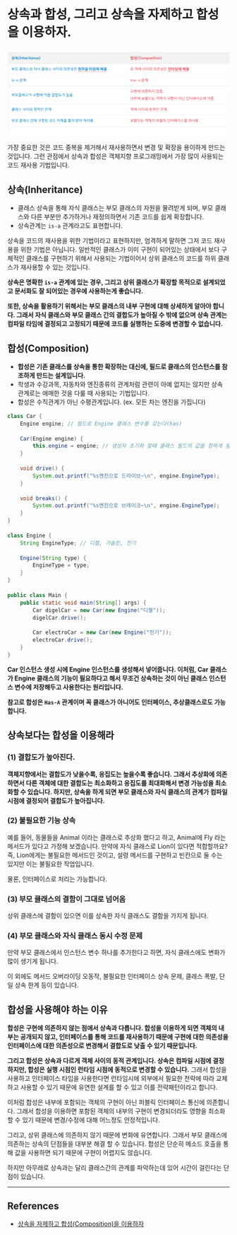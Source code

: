 # 상속과 합성, 그리고 상속을 자제하고 합성을 이용하자.

![](./images/image5.png)

가장 중요한 것은 코드 중복을 제거해서 재사용하면서 변경 및 확장을 용이하게 만드는 것입니다. 그런 관점에서 상속과 합성은 객체지향 프로그래밍에서 가장 많이 사용되는 코드 재사용 기법입니다.

## 상속(Inheritance)

- 클래스 상속을 통해 자식 클래스는 부모 클래스의 자원을 물려받게 되며, 부모 클래스와 다른 부분만 추가하거나 재정의하면서 기존 코드를 쉽게 확장합니다.
- 상속관계는 `is-a` 관계라고도 표현합니다.

상속을 코드의 재사용을 위한 기법이라고 표현하지만, 엄격하게 말하면 그저 코드 재사용을 위한 기법은 아닙니다. 일반적인 클래스가 이미 구현이 되어있는 상태에서 보다 구체적인 클래스를 구현하기 위해서 사용되는 기법이어서 상위 클래스의 코드를 하위 클래스가 재사용할 수 있는 것입니다.

**상속은 명확한 `is-a` 관계에 있는 경우, 그리고 상위 클래스가 확장할 목적으로 설계되었고 문서화도 잘 되어있는 경우에 사용하는게 좋습니다.**

**또한, 상속을 활용하기 위해서는 부모 클래스의 내부 구현에 대해 상세하게 알아야 합니다. 그래서 자식 클래스와 부모 클래스 간의 결합도가 높아질 수 밖에 없으며 상속 관계는 컴파일 타임에 결정되고 고정되기 때문에 코드를 실행하는 도중에 변경할 수 없습니다.**

## 합성(Composition)

- **합성은 기존 클래스를 상속을 통한 확장하는 대신에, 필드로 클래스의 인스턴스를 참조하게 만드는 설계입니다.**
- 학생과 수강과목, 자동차와 엔진종류의 관계처럼 관련이 아예 없지는 않지만 상속 관계로는 애매한 것을 다룰 때 사용되는 기법입니다.
- 합성은 수직관계가 아닌 수평관계입니다. (ex. 모든 차는 엔진을 가집니다)

```java
class Car {
    Engine engine; // 필드로 Engine 클래스 변수를 갖는다(has)

    Car(Engine engine) {
        this.engine = engine; // 생성자 초기화 할때 클래스 필드의 값을 정하게 됨
    }

    void drive() {
        System.out.printf("%s엔진으로 드라이브~\n", engine.EngineType);
    }

    void breaks() {
        System.out.printf("%s엔진으로 브레이크~\n", engine.EngineType);
    }
}

class Engine {
    String EngineType; // 디젤, 가솔린, 전기

    Engine(String type) {
        EngineType = type;
    }
}

public class Main {
    public static void main(String[] args) {
        Car digelCar = new Car(new Engine("디젤"));
        digelCar.drive();

        Car electroCar = new Car(new Engine("전기"));
        electroCar.drive();
    }
}
```

**Car 인스턴스 생성 시에 Engine 인스턴스를 생성해서 넣어줍니다. 이처럼, Car 클래스가 Engine 클래스의 기능이 필요하다고 해서 무조건 상속하는 것이 아닌 클래스 인스턴스 변수에 저장해두고 사용한다는 원리입니다.**

**참고로 합성은 `Has-A` 관계이며 꼭 클래스가 아니어도 인터페이스, 추상클래스로도 가능합니다.**

## 상속보다는 합성을 이용해라

### (1) 결합도가 높아진다.

**객체지향에서는 결합도가 낮을수록, 응집도는 높을수록 좋습니다. 그래서 추상화에 의존하면서 다른 객체에 대한 결합도는 최소화하고 응집도를 최대화해서 변경 가능성을 최소화할 수 있습니다. 하지만, 상속을 하게 되면 부모 클래스와 자식 클래스의 관계가 컴파일 시점에 결정되어 결합도가 높아집니다.**

### (2) 불필요한 기능 상속

예를 들어, 동물들을 Animal 이라는 클래스로 추상화 했다고 하고, Animal에 Fly 라는 메서드가 있다고 가정해 보겠습니다. 만약에 자식 클래스로 Lion이 있다면 적합할까요? 즉, Lion에게는 불필요한 메서드인 것이고, 설령 메서드를 구현하고 빈칸으로 둘 수는 있지만 이는 불필요한 작업입니다.

물론, 인터페이스로 처리는 가능합니다.

### (3) 부모 클래스의 결함이 그대로 넘어옴

상위 클래스에 결함이 있으면 이를 상속한 자식 클래스도 결함을 가지게 됩니다.

### (4) 부모 클래스와 자식 클래스 동시 수정 문제

만약 부모 클래스에서 인스턴스 변수 하나를 추가한다고 하면, 자식 클래스에도 변화가 많이 생기게 됩니다.

이 외에도 메서드 오버라이딩 오동작, 불필요한 인터페이스 상속 문제, 클래스 폭발, 단일 상속 한계 등이 있습니다.

## 합성을 사용해야 하는 이유

**합성은 구현에 의존하지 않는 점에서 상속과 다릅니다. 합성을 이용하게 되면 객체의 내부는 공개되지 않고, 인터페이스를 통해 코드를 재사용하기 때문에 구현에 대한 의존성을 인터페이스에 대한 의존성으로 변경해서 결합도로 낮출 수 있기 때문입니다.**

**그리고 합성은 상속과 다르게 객체 사이의 동적 관계입니다. 상속은 컴파일 시점에 결정하지만, 합성은 실행 시점인 런타임 시점에 동적으로 변경할 수 있습니다.**
그래서 합성을 사용하고 인터페이스 타입을 사용한다면 런타임시에 외부에서 필요한 전략에 따라 교체하고 사용할 수 있기 때문에 유연한 설계를 할 수 있고 이를 전략패턴이라고 합니다.

이처럼 합성은 내부에 포함되는 객체의 구현이 아닌 퍼블릭 인터페이스 통신에 의존합니다. 그래서 합성을 이용하면 포함된 객체의 내부의 구현이 변경되더라도 영향을 최소화 할 수 있기 때문에 변경/수정에 대해 어느정도 안정적입니다.

그리고, 상위 클래스에 의존하지 않기 때문에 변화에 유연합니다. 그래서 부모 클래스에 의존하는 상속의 단점들을 대부분 해결 할 수 있습니다. 합성은 단순히 메소드 호출을 통해 값을 사용하면 되기 때문에 구현이 어렵지도 않습니다.

하지만 아무래로 상속과는 달리 클래스간의 관계를 파악하는데 있어 시간이 걸린다는 단점이 있습니다.

---

## References

- [상속을 자제하고 합성(Composition)을 이용하자](https://inpa.tistory.com/entry/OOP-%F0%9F%92%A0-%EA%B0%9D%EC%B2%B4-%EC%A7%80%ED%96%A5%EC%9D%98-%EC%83%81%EC%86%8D-%EB%AC%B8%EC%A0%9C%EC%A0%90%EA%B3%BC-%ED%95%A9%EC%84%B1Composition-%EC%9D%B4%ED%95%B4%ED%95%98%EA%B8%B0)
